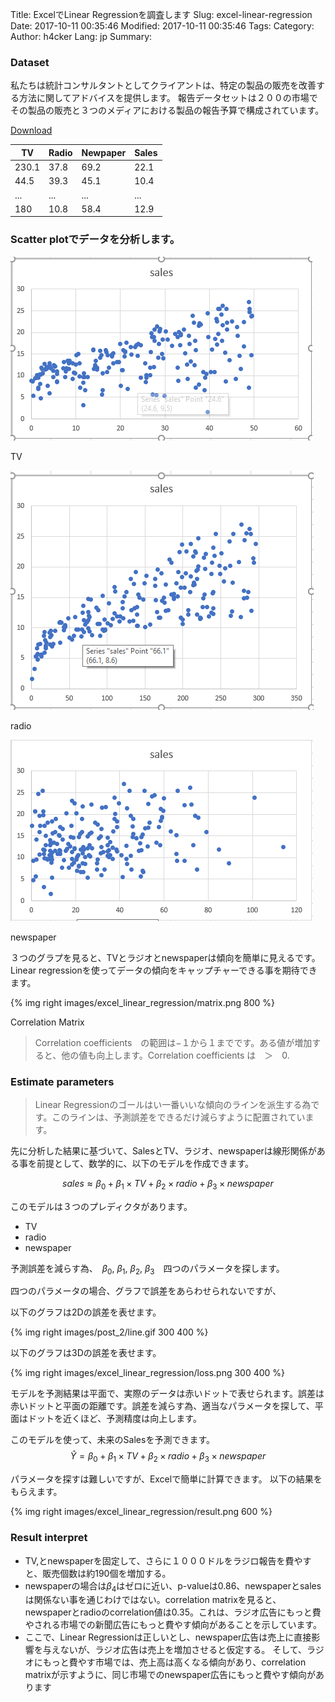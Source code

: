 Title: ExcelでLinear Regressionを調査します 
Slug: excel-linear-regression
Date: 2017-10-11 00:35:46
Modified: 2017-10-11 00:35:46
Tags: 
Category: 
Author: h4cker
Lang: jp
Summary:

### Dataset

私たちは統計コンサルタントとしてクライアントは、特定の製品の販売を改善する方法に関してアドバイスを提供します。
報告データセットは２００の市場でその製品の販売と３つのメディアにおける製品の報告予算で構成されています。



[Download]({attach}/downloads/Advertising.xlsx)



| TV            | Radio         | Newpaper    |Sales|
| ------------- |---------------|-------------|-----|
| 230.1         | 37.8          | 69.2        |22.1 |
| 44.5          | 39.3          | 45.1        |10.4 |
| ...           | ...           | ...         | ... |
| 180           | 10.8          | 58.4        |12.9 |


### Scatter plotでデータを分析します。

![TV](images/excel_linear_regression/TV.png)

TV

![radio](images/excel_linear_regression/radio.png)

radio

![newspaper](images/excel_linear_regression/newspaper.png)

newspaper

３つのグラプを見ると、TVとラジオとnewspaperは傾向を簡単に見えるです。Linear regressionを使ってデータの傾向をキャップチャーできる事を期待できます。

{% img right images/excel_linear_regression/matrix.png 800 %}

Correlation Matrix

> Correlation coefficients　の範囲は−１から１までです。ある値が増加すると、他の値も向上します。Correlation coefficients は　＞　0.



### Estimate parameters

> Linear Regressionのゴールはい一番いいな傾向のラインを派生する為です。このラインは、予測誤差をできるだけ減らすように配置されています。

先に分析した結果に基づいて、SalesとTV、ラジオ、newspaperは線形関係がある事を前提として、数学的に、以下のモデルを作成できます。

$$
sales \approx \beta_0 + \beta_1 \times TV + \beta_2 \times radio + \beta_3 \times newspaper
$$


このモデルは３つのプレディクタがあります。
* TV
* radio
* newspaper

予測誤差を減らす為、　$\beta_0$,  $\beta_1$, $\beta_2$, $\beta_3$　四つのパラメータを探します。

四つのパラメータの場合、グラフで誤差をあらわせられないですが、

以下のグラフは2Dの誤差を表せます。

{% img right images/post_2/line.gif 300 400 %}

以下のグラフは3Dの誤差を表せます。

{% img right images/excel_linear_regression/loss.png 300 400 %}

モデルを予測結果は平面で、実際のデータは赤いドットで表せられます。誤差は赤いドットと平面の距離です。誤差を減らす為、適当なパラメータを探して、平面はドットを近くほど、予測精度は向上します。


このモデルを使って、未来のSalesを予測できます。
$$
\hat{Y} = \beta_0 + \beta_1 \times TV + \beta_2 \times radio + \beta_3 \times newspaper
$$ 


パラメータを探すは難しいですが、Excelで簡単に計算できます。
以下の結果をもらえます。

{% img right images/excel_linear_regression/result.png 600 %}


### Result interpret


- TV,とnewspaperを固定して、さらに１０００ドルをラジロ報告を費やすと、販売個数は約190個を増加する。
- newspaperの場合は$\beta_4$はゼロに近い、p-valueは0.86、newspaperとsalesは関係ない事を通じわけではない。correlation matrixを見ると、newspaperとradioのcorrelation値は0.35。これは、ラジオ広告にもっと費やされる市場での新聞広告にもっと費やす傾向があることを示しています。
-  ここで、Linear Regressionは正しいとし、newspaper広告は売上に直接影響を与えないが、ラジオ広告は売上を増加させると仮定する。 そして、ラジオにもっと費やす市場では、売上高は高くなる傾向があり、correlation matrixが示すように、同じ市場でのnewspaper広告にもっと費やす傾向があります














